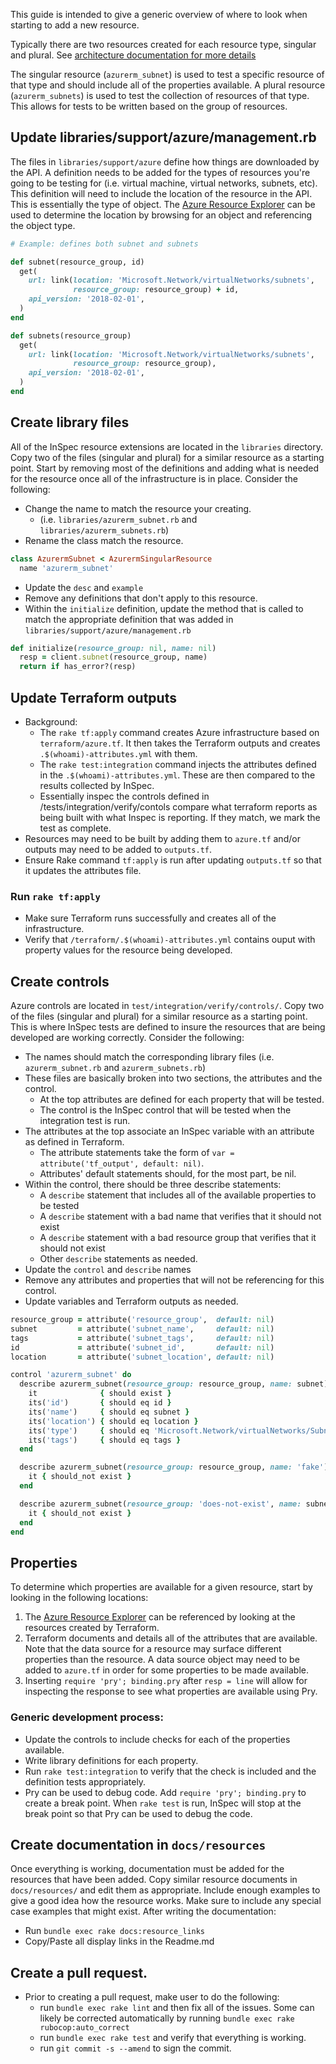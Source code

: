 This guide is intended to give a generic overview of where to look when starting to add a new resource.

Typically there are two resources created for each resource type, singular and plural. See [architecture documentation for more details](./architecture.md)

The singular resource (`azurerm_subnet`) is used to test a specific resource of that type and should include all of the properties available. A plural resource (`azurerm_subnets`) is used to test the collection of resources of that type. This allows for tests to be written based on the group of resources.

## Update libraries/support/azure/management.rb

The files in `libraries/support/azure` define how things are downloaded by the API. A definition needs to be added for the types of resources you're going to be testing for (i.e. virtual machine, virtual networks, subnets, etc). This definition will need to include the location of the resource in the API. This is essentially the type of object. The [Azure Resource Explorer](https://resources.azure.com) can be used to determine the location by browsing for an object and referencing the object type.

```ruby
# Example: defines both subnet and subnets

def subnet(resource_group, id)
  get(
    url: link(location: 'Microsoft.Network/virtualNetworks/subnets',
              resource_group: resource_group) + id,
    api_version: '2018-02-01',
  )
end

def subnets(resource_group)
  get(
    url: link(location: 'Microsoft.Network/virtualNetworks/subnets',
              resource_group: resource_group),
    api_version: '2018-02-01',
  )
end
```

## Create library files

All of the InSpec resource extensions are located in the `libraries` directory. Copy two of the files (singular and plural) for a similar resource as a starting point. Start by removing most of the definitions and adding what is needed for the resource once all of the infrastructure is in place.
Consider the following:

- Change the name to match the resource your creating.
  - (i.e. `libraries/azurerm_subnet.rb` and `libraries/azurerm_subnets.rb`)
- Rename the class match the resource.
```ruby
class AzurermSubnet < AzurermSingularResource
  name 'azurerm_subnet'
```
- Update the `desc` and `example`
- Remove any definitions that don't apply to this resource.
- Within the `initialize` definition, update the method that is called to match the appropriate definition that was added in `libraries/support/azure/management.rb`
```ruby
def initialize(resource_group: nil, name: nil)
  resp = client.subnet(resource_group, name)
  return if has_error?(resp)
```

## Update Terraform outputs

- Background:
  - The `rake tf:apply` command creates Azure infrastructure based on `terraform/azure.tf`. It then takes the Terraform outputs and creates `.$(whoami)-attributes.yml` with them.
  - The `rake test:integration` command injects the attributes defined in the `.$(whoami)-attributes.yml`. These are then compared to the results collected by InSpec.
  - Essentially inspec the controls defined in /tests/integration/verify/contols compare what terraform reports as being built with what Inspec is reporting. If they match, we mark the test as complete.
- Resources may need to be built by adding them to `azure.tf` and/or outputs may need to be added to `outputs.tf`.
- Ensure Rake command `tf:apply` is run after updating `outputs.tf` so that it updates the attributes file.

### Run `rake tf:apply`

- Make sure Terraform runs successfully and creates all of the infrastructure.
- Verify that `/terraform/.$(whoami)-attributes.yml` contains ouput with property values for the resource being developed.

## Create controls

Azure controls are located in `test/integration/verify/controls/`. Copy two of the files (singular and plural) for a similar resource as a starting point. This is where InSpec tests are defined to insure the resources that are being developed are working correctly.
Consider the following:
- The names should match the corresponding library files (i.e. `azurerm_subnet.rb` and `azurerm_subnets.rb`)
- These files are basically broken into two sections, the attributes and the control.
  - At the top attributes are defined for each property that will be tested.
  - The control is the InSpec control that will be tested when the integration test is run.
- The attributes at the top associate an InSpec variable with an attribute as defined in Terraform.
  - The attribute statements take the form of `var = attribute('tf_output', default: nil)`.
  - Attributes' default statements should, for the most part, be nil.
- Within the control, there should be three describe statements:
  - A `describe` statement that includes all of the available properties to be tested
  - A `describe` statement with a bad name that verifies that it should not exist
  - A `describe` statement with a bad resource group that verifies that it should not exist
  - Other `describe` statements as needed.
- Update the `control` and `describe` names
- Remove any attributes and properties that will not be referencing for this control.
- Update variables and Terraform outputs as needed.

```ruby
resource_group = attribute('resource_group',  default: nil)
subnet         = attribute('subnet_name',     default: nil)
tags           = attribute('subnet_tags',     default: nil)
id             = attribute('subnet_id',       default: nil)
location       = attribute('subnet_location', default: nil)

control 'azurerm_subnet' do
  describe azurerm_subnet(resource_group: resource_group, name: subnet) do
    it              { should exist }
    its('id')       { should eq id }
    its('name')     { should eq subnet }
    its('location') { should eq location }
    its('type')     { should eq 'Microsoft.Network/virtualNetworks/Subnets' }
    its('tags')     { should eq tags }
  end

  describe azurerm_subnet(resource_group: resource_group, name: 'fake') do
    it { should_not exist }
  end

  describe azurerm_subnet(resource_group: 'does-not-exist', name: subnet) do
    it { should_not exist }
  end
end
```

## Properties

To determine which properties are available for a given resource, start by looking in the following locations:
1. The [Azure Resource Explorer](https://resources.azure.com) can be referenced by looking at the resources created by Terraform.
2. Terraform documents and details all of the attributes that are available. Note that the data source for a resource may surface different properties than the resource. A data source object may need to be added to `azure.tf` in order for some properties to be made available.
3. Inserting `require 'pry'; binding.pry` after `resp = line` will allow for inspecting the response to see what properties are available using Pry.

### Generic development process:

- Update the controls to include checks for each of the properties available.
- Write library definitions for each property.
- Run `rake test:integration` to verify that the check is included and the definition tests appropriately.
- Pry can be used to debug code. Add `require 'pry'; binding.pry` to create a break point. When `rake test` is run, InSpec will stop at the break point so that Pry can be used to debug the code.

## Create documentation in `docs/resources`

Once everything is working, documentation must be added for the resources that have been added. Copy similar resource documents in `docs/resources/` and edit them as appropriate. Include enough examples to give a good idea how the resource works. Make sure to include any special case examples that might exist.
After writing the documentation:
- Run `bundle exec rake docs:resource_links`
- Copy/Paste all display links in the Readme.md

## Create a pull request.

- Prior to creating a pull request, make user to do the following:
  - run `bundle exec rake lint` and then fix all of the issues. Some can likely be corrected automatically by running `bundle exec rake rubocop:auto_correct`
  - run `bundle exec rake test` and verify that everything is working.
  - run `git commit -s --amend` to sign the commit.
